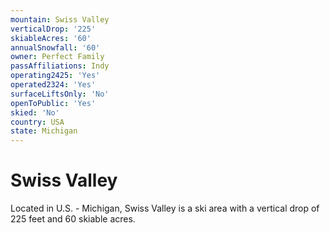 ```yaml
---
mountain: Swiss Valley
verticalDrop: '225'
skiableAcres: '60'
annualSnowfall: '60'
owner: Perfect Family
passAffiliations: Indy
operating2425: 'Yes'
operated2324: 'Yes'
surfaceLiftsOnly: 'No'
openToPublic: 'Yes'
skied: 'No'
country: USA
state: Michigan
---
```


# Swiss Valley

Located in U.S. - Michigan, Swiss Valley is a ski area with a vertical drop of 225 feet and 60 skiable acres.
